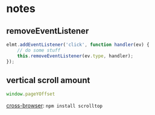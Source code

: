 # notes

## removeEventListener

```js
elmt.addEventListener('click', function handler(ev) {
    // do some stuff
    this.removeEventListener(ev.type, handler);
});
```

## vertical scroll amount

```js
window.pageYOffset
```
[cross-browser](https://github.com/yields/scrolltop): `npm install scrolltop`

